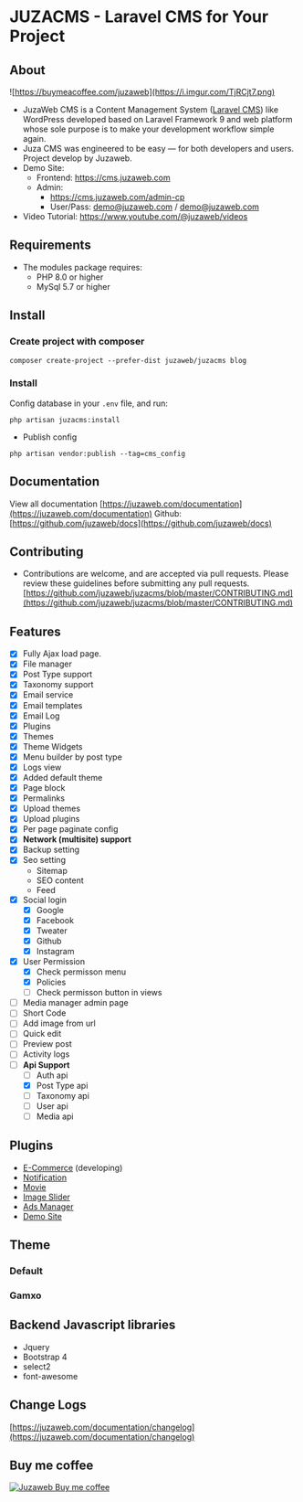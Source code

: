 JUZACMS - Laravel CMS for Your Project
=====================================

## About
![https://buymeacoffee.com/juzaweb](https://i.imgur.com/TjRCjt7.png)

- JuzaWeb CMS is a Content Management System ([Laravel CMS](https://juzaweb.com)) like WordPress developed based on Laravel Framework 9 and web platform whose sole purpose is to make your development workflow simple again. 
- Juza CMS was engineered to be easy — for both developers and users. Project develop by Juzaweb.
- Demo Site: 
    - Frontend: https://cms.juzaweb.com
    - Admin: 
        - https://cms.juzaweb.com/admin-cp 
        - User/Pass: demo@juzaweb.com / demo@juzaweb.com
- Video Tutorial: https://www.youtube.com/@juzaweb/videos

## Requirements
- The modules package requires:
    - PHP 8.0 or higher
    - MySql 5.7 or higher

## Install
### Create project with composer
```
composer create-project --prefer-dist juzaweb/juzacms blog
```
### Install

Config database in your `.env` file, and run:

```
php artisan juzacms:install
```
- Publish config
```
php artisan vendor:publish --tag=cms_config
```

## Documentation
View all documentation [https://juzaweb.com/documentation](https://juzaweb.com/documentation)
Github: [https://github.com/juzaweb/docs](https://github.com/juzaweb/docs)

## Contributing
- Contributions are welcome, and are accepted via pull requests. Please review these guidelines before submitting any pull requests.
[https://github.com/juzaweb/juzacms/blob/master/CONTRIBUTING.md](https://github.com/juzaweb/juzacms/blob/master/CONTRIBUTING.md)

## Features
- [x] Fully Ajax load page.
- [x] File manager
- [x] Post Type support
- [x] Taxonomy support
- [x] Email service
- [x] Email templates
- [x] Email Log
- [x] Plugins
- [x] Themes
- [x] Theme Widgets
- [x] Menu builder by post type
- [x] Logs view
- [x] Added default theme
- [x] Page block
- [x] Permalinks
- [x] Upload themes
- [x] Upload plugins
- [x] Per page paginate config
- [x] **Network (multisite) support**
- [x] Backup setting
- [x] Seo setting
  - Sitemap
  - SEO content
  - Feed
- [x] Social login
  - [x] Google
  - [x] Facebook
  - [x] Tweater
  - [x] Github
  - [x] Instagram
- [x] User Permission
  - [x] Check permisson menu
  - [x] Policies
  - [ ] Check permisson button in views
- [ ] Media manager admin page
- [ ] Short Code
- [ ] Add image from url
- [ ] Quick edit
- [ ] Preview post
- [ ] Activity logs
- [ ] **Api Support**
  - [ ] Auth api
  - [x] Post Type api
  - [ ] Taxonomy api
  - [ ] User api
  - [ ] Media api

## Plugins
* [E-Commerce](https://github.com/juzaweb/ecommerce) (developing)
* [Notification](https://github.com/juzaweb/notification)
* [Movie](https://github.com/juzaweb/movie)
* [Image Slider](https://github.com/juzaweb/image-slider)
* [Ads Manager](https://github.com/juzaweb/ads-manager)
* [Demo Site](https://github.com/juzaweb/demo-site)

## Theme
### Default
### Gamxo

## Backend Javascript libraries
- Jquery
- Bootstrap 4
- select2
- font-awesome

## Change Logs
[https://juzaweb.com/documentation/changelog](https://juzaweb.com/documentation/changelog)

## Buy me coffee
[![Juzaweb Buy me coffee](https://i.imgur.com/MAqboRu.png)](https://buymeacoffee.com/juzaweb)
